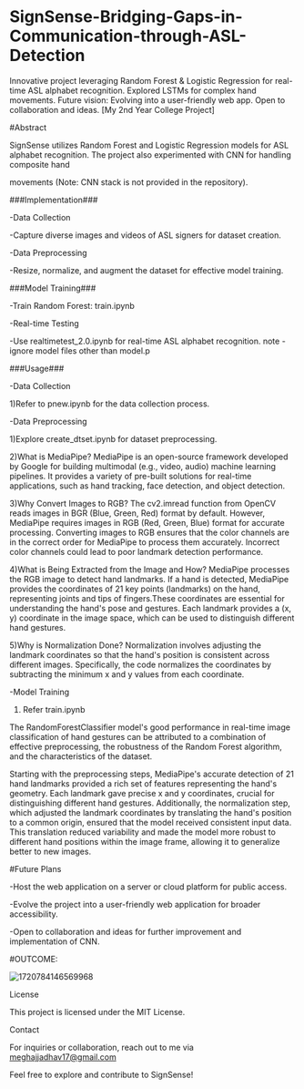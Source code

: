 # SignSense-Bridging-Gaps-in-Communication-through-ASL-Detection
Innovative project leveraging Random Forest &amp; Logistic Regression for real-time ASL alphabet recognition. Explored LSTMs for complex hand movements. Future vision: Evolving into a user-friendly web app. Open to collaboration and ideas. [My 2nd Year College Project] 



#Abstract

SignSense utilizes Random Forest and Logistic Regression models for ASL alphabet recognition. The project also experimented with CNN for handling composite hand 

movements (Note: CNN stack is not provided in the repository).



###Implementation###

-Data Collection

-Capture diverse images and videos of ASL signers for dataset creation.

-Data Preprocessing

-Resize, normalize, and augment the dataset for effective model training.



###Model Training###

-Train Random Forest: train.ipynb

-Real-time Testing

-Use realtimetest_2.0.ipynb for real-time ASL alphabet recognition.
note - ignore model files other than model.p 


###Usage###

-Data Collection

1)Refer to pnew.ipynb for the data collection process.

-Data Preprocessing

1)Explore create_dtset.ipynb for dataset preprocessing.

2)What is MediaPipe?
MediaPipe is an open-source framework developed by Google for building multimodal (e.g., video, audio) machine learning pipelines. It provides a variety of pre-built solutions for real-time applications, such as hand tracking, face detection, and object detection.

3)Why Convert Images to RGB?
The cv2.imread function from OpenCV reads images in BGR (Blue, Green, Red) format by default. However, MediaPipe requires images in RGB (Red, Green, Blue) format for accurate processing. Converting images to RGB ensures that the color channels are in the correct order for MediaPipe to process them accurately. Incorrect color channels could lead to poor landmark detection performance.

4)What is Being Extracted from the Image and How?
MediaPipe processes the RGB image to detect hand landmarks. If a hand is detected, MediaPipe provides the coordinates of 21 key points (landmarks) on the hand, representing joints and tips of fingers.These coordinates are essential for understanding the hand's pose and gestures. Each landmark provides a (x, y) coordinate in the image space, which can be used to distinguish different hand gestures.

5)Why is Normalization Done?
Normalization involves adjusting the landmark coordinates so that the hand's position is consistent across different images. Specifically, the code normalizes the coordinates by subtracting the minimum x and y values from each coordinate.


-Model Training

1) Refer train.ipynb

The RandomForestClassifier model's good performance in real-time image classification of hand gestures can be attributed to a combination of effective preprocessing, the robustness of the Random Forest algorithm, and the characteristics of the dataset.

Starting with the preprocessing steps, MediaPipe's accurate detection of 21 hand landmarks provided a rich set of features representing the hand's geometry. Each landmark gave precise x and y coordinates, crucial for distinguishing different hand gestures. Additionally, the normalization step, which adjusted the landmark coordinates by translating the hand's position to a common origin, ensured that the model received consistent input data. This translation reduced variability and made the model more robust to different hand positions within the image frame, allowing it to generalize better to new images.



#Future Plans

-Host the web application on a server or cloud platform for public access.

-Evolve the project into a user-friendly web application for broader accessibility.

-Open to collaboration and ideas for further improvement and implementation of CNN.



#OUTCOME:

![1720784146569968](https://github.com/user-attachments/assets/b8b57c88-5d19-4bfe-b286-31ed7bfa9106)


License

This project is licensed under the MIT License.



Contact

For inquiries or collaboration, reach out to me via meghajjadhav17@gmail.com

Feel free to explore and contribute to SignSense!
